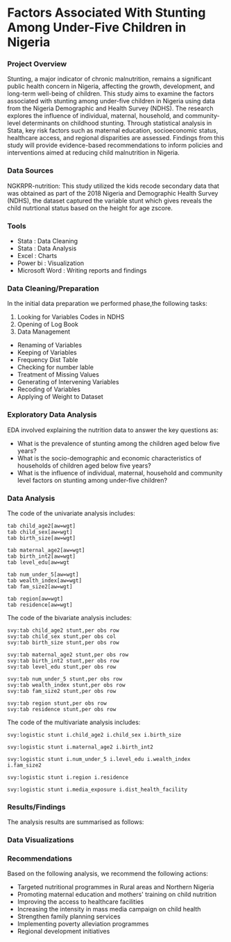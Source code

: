 # Factors Associated With Stunting Among Under-Five Children in Nigeria

### Project Overview

Stunting, a major indicator of chronic malnutrition, remains a significant public health concern in Nigeria, affecting the growth, development, and long-term well-being of children. This study aims to examine the factors associated with stunting among under-five children in Nigeria using data from the Nigeria Demographic and Health Survey (NDHS). The research explores the influence of individual, maternal, household, and community-level determinants on childhood stunting. Through statistical analysis in Stata, key risk factors such as maternal education, socioeconomic status, healthcare access, and regional disparities are assessed. Findings from this study will provide evidence-based recommendations to inform policies and interventions aimed at reducing child malnutrition in Nigeria.

### Data Sources

NGKRPR-nutrition: This study utilized the kids recode secondary data that was obtained as part of the 2018 Nigeria and Demographic Health Survey (NDHS), the dataset captured the variable stunt which gives reveals the child nutrtional status based on the height for age zscore.

### Tools

- Stata : Data Cleaning
- Stata : Data Analysis
- Excel : Charts
- Power bi : Visualization
- Microsoft Word : Writing reports and findings

### Data Cleaning/Preparation

In the initial data preparation we performed phase,the following tasks:
1. Looking for Variables Codes in NDHS
2. Opening of Log Book
3. Data Management
- Renaming of Variables
- Keeping of Variables
- Frequency Dist Table
- Checking for number lable
- Treatment of Missing Values
- Generating of Intervening Variables
- Recoding of Variables
- Applying of Weight to Dataset

### Exploratory Data Analysis
EDA involved explaining the nutrition data to answer the key questions as:

- What is the prevalence of stunting among the children aged below five years?
- What is the socio-demographic and economic characteristics of households of children aged below five years?
- What is the influence of individual, maternal, household and community level factors on stunting among under-five children?

### Data Analysis
The code of the univariate analysis includes:
```Percentage Distribution of Stunting by Individual Factors
tab child_age2[aw=wgt]
tab child_sex[aw=wgt]
tab birth_size[aw=wgt]
```
```Percentage Distribution of Stunting by Maternal Factors
tab maternal_age2[aw=wgt]
tab birth_int2[aw=wgt]
tab level_edu[aw=wgt
```
```Percentage Distribution of Stunting by Household Factors
tab num_under_5[aw=wgt]
tab wealth_index[aw=wgt]
tab fam_size2[aw=wgt]
```
```Percentage Distribution of Stunting by Community Factors
tab region[aw=wgt]
tab residence[aw=wgt]
```
The code of the bivariate analysis includes:
``` Cross tabulation of stunting by individual factors
svy:tab child_age2 stunt,per obs row
svy:tab child_sex stunt,per obs col
svy:tab birth_size stunt,per obs row
``` 
```Cross tabulation of stunting by maternal factors
svy:tab maternal_age2 stunt,per obs row
svy:tab birth_int2 stunt,per obs row
svy:tab level_edu stunt,per obs row
```
```Cross tabulation of stunting by household factors
svy:tab num_under_5 stunt,per obs row
svy:tab wealth_index stunt,per obs row
svy:tab fam_size2 stunt,per obs row
```
```Cross tabulation of stunting by community factors
svy:tab region stunt,per obs row
svy:tab residence stunt,per obs row
```
The code of the multivariate analysis includes:
```Influence of Individual level factors on stunting
svy:logistic stunt i.child_age2 i.child_sex i.birth_size
```
```Influence of Maternal level factors on stunting
svy:logistic stunt i.maternal_age2 i.birth_int2
```
```Influence of Household level factors on stunting
svy:logistic stunt i.num_under_5 i.level_edu i.wealth_index i.fam_size2
```
```Influence of Community level factors on stunting
svy:logistic stunt i.region i.residence
```
```Influence of media exposure and distance to health facility
svy:logistic stunt i.media_exposure i.dist_health_facility
```
### Results/Findings
The analysis results are summarised as follows:

### Data Visualizations


### Recommendations
Based on the following analysis, we recommend the following actions:
- Targeted nutritional programmes in Rural areas and Northern Nigeria
- Promoting maternal education and mothers' training on child nutrition
- Improving the access to healthcare facilities
- Increasing the intensity in mass media campaign on child health
- Strengthen family planning services
- Implementing poverty alleviation programmes
- Regional development initiatives
